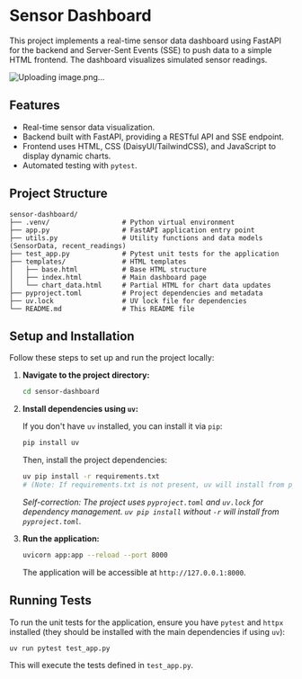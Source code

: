 # Sensor Dashboard

This project implements a real-time sensor data dashboard using FastAPI for the backend and Server-Sent Events (SSE) to push data to a simple HTML frontend. The dashboard visualizes simulated sensor readings.

![Uploading image.png…]()

## Features

- Real-time sensor data visualization.
- Backend built with FastAPI, providing a RESTful API and SSE endpoint.
- Frontend uses HTML, CSS (DaisyUI/TailwindCSS), and JavaScript to display dynamic charts.
- Automated testing with `pytest`.

## Project Structure

```
sensor-dashboard/
├── .venv/                  # Python virtual environment
├── app.py                  # FastAPI application entry point
├── utils.py                # Utility functions and data models (SensorData, recent_readings)
├── test_app.py             # Pytest unit tests for the application
├── templates/              # HTML templates
│   ├── base.html           # Base HTML structure
│   ├── index.html          # Main dashboard page
│   └── chart_data.html     # Partial HTML for chart data updates
├── pyproject.toml          # Project dependencies and metadata
├── uv.lock                 # UV lock file for dependencies
└── README.md               # This README file
```

## Setup and Installation

Follow these steps to set up and run the project locally:

1.  **Navigate to the project directory:**

    ```bash
    cd sensor-dashboard
    ```

2.  **Install dependencies using `uv`:**

    If you don't have `uv` installed, you can install it via `pip`:
    ```bash
    pip install uv
    ```

    Then, install the project dependencies:
    ```bash
    uv pip install -r requirements.txt
    # (Note: If requirements.txt is not present, uv will install from pyproject.toml)
    ```
    *Self-correction: The project uses `pyproject.toml` and `uv.lock` for dependency management. `uv pip install` without `-r` will install from `pyproject.toml`.*

3.  **Run the application:**

    ```bash
    uvicorn app:app --reload --port 8000
    ```

    The application will be accessible at `http://127.0.0.1:8000`.

## Running Tests

To run the unit tests for the application, ensure you have `pytest` and `httpx` installed (they should be installed with the main dependencies if using `uv`):

```bash
uv run pytest test_app.py
```

This will execute the tests defined in `test_app.py`.
